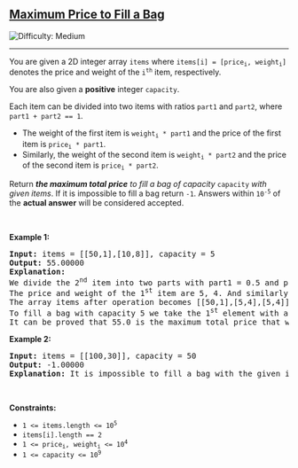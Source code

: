 <h2><a href="https://leetcode.com/problems/maximum-price-to-fill-a-bag">Maximum Price to Fill a Bag</a></h2> <img src='https://img.shields.io/badge/Difficulty-Medium-orange' alt='Difficulty: Medium' /><hr><p>You are given a 2D integer array <code>items</code> where <code>items[i] = [price<sub>i</sub>, weight<sub>i</sub>]</code> denotes the price and weight of the <code>i<sup>th</sup></code> item, respectively.</p>

<p>You are also given a <strong>positive</strong> integer <code>capacity</code>.</p>

<p>Each item can be divided into two items with ratios <code>part1</code> and <code>part2</code>, where <code>part1 + part2 == 1</code>.</p>

<ul>
	<li>The weight of the first item is <code>weight<sub>i</sub> * part1</code> and the price of the first item is <code>price<sub>i</sub> * part1</code>.</li>
	<li>Similarly, the weight of the second item is <code>weight<sub>i</sub> * part2</code> and the price of the second item is <code>price<sub>i</sub> * part2</code>.</li>
</ul>

<p>Return <em><strong>the maximum total price</strong> to fill a bag of capacity</em> <code>capacity</code> <em>with given items</em>. If it is impossible to fill a bag return <code>-1</code>. Answers within <code>10<sup>-5</sup></code> of the <strong>actual answer</strong> will be considered accepted.</p>

<p>&nbsp;</p>
<p><strong class="example">Example 1:</strong></p>

<pre>
<strong>Input:</strong> items = [[50,1],[10,8]], capacity = 5
<strong>Output:</strong> 55.00000
<strong>Explanation:</strong> 
We divide the 2<sup>nd</sup> item into two parts with part1 = 0.5 and part2 = 0.5.
The price and weight of the 1<sup>st</sup> item are 5, 4. And similarly, the price and the weight of the 2<sup>nd</sup> item are 5, 4.
The array items after operation becomes [[50,1],[5,4],[5,4]]. 
To fill a bag with capacity 5 we take the 1<sup>st</sup> element with a price of 50 and the 2<sup>nd</sup> element with a price of 5.
It can be proved that 55.0 is the maximum total price that we can achieve.
</pre>

<p><strong class="example">Example 2:</strong></p>

<pre>
<strong>Input:</strong> items = [[100,30]], capacity = 50
<strong>Output:</strong> -1.00000
<strong>Explanation:</strong> It is impossible to fill a bag with the given item.
</pre>

<p>&nbsp;</p>
<p><strong>Constraints:</strong></p>

<ul>
	<li><code>1 &lt;= items.length &lt;= 10<sup>5</sup></code></li>
	<li><code>items[i].length == 2</code></li>
	<li><code>1 &lt;= price<sub>i</sub>, weight<sub>i</sub> &lt;= 10<sup>4</sup></code></li>
	<li><code>1 &lt;= capacity &lt;= 10<sup>9</sup></code></li>
</ul>
